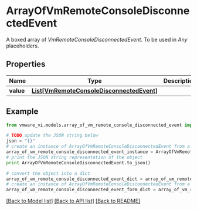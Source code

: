 # ArrayOfVmRemoteConsoleDisconnectedEvent

A boxed array of *VmRemoteConsoleDisconnectedEvent*. To be used in *Any* placeholders. 

## Properties
Name | Type | Description | Notes
------------ | ------------- | ------------- | -------------
**value** | [**List[VmRemoteConsoleDisconnectedEvent]**](VmRemoteConsoleDisconnectedEvent.md) |  | 

## Example

```python
from vmware_vi.models.array_of_vm_remote_console_disconnected_event import ArrayOfVmRemoteConsoleDisconnectedEvent

# TODO update the JSON string below
json = "{}"
# create an instance of ArrayOfVmRemoteConsoleDisconnectedEvent from a JSON string
array_of_vm_remote_console_disconnected_event_instance = ArrayOfVmRemoteConsoleDisconnectedEvent.from_json(json)
# print the JSON string representation of the object
print ArrayOfVmRemoteConsoleDisconnectedEvent.to_json()

# convert the object into a dict
array_of_vm_remote_console_disconnected_event_dict = array_of_vm_remote_console_disconnected_event_instance.to_dict()
# create an instance of ArrayOfVmRemoteConsoleDisconnectedEvent from a dict
array_of_vm_remote_console_disconnected_event_form_dict = array_of_vm_remote_console_disconnected_event.from_dict(array_of_vm_remote_console_disconnected_event_dict)
```
[[Back to Model list]](../README.md#documentation-for-models) [[Back to API list]](../README.md#documentation-for-api-endpoints) [[Back to README]](../README.md)


